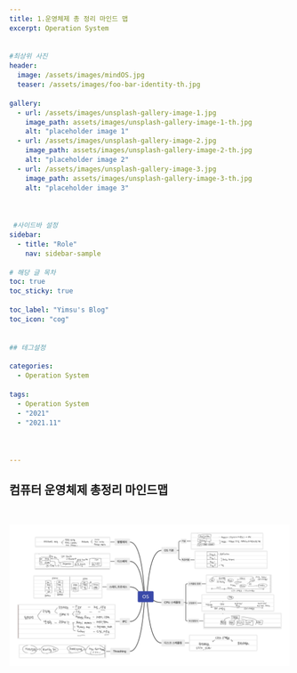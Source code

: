 ```yaml
---
title: 1.운영체제 총 정리 마인드 맵
excerpt: Operation System


#최상위 사진
header:
  image: /assets/images/mindOS.jpg
  teaser: /assets/images/foo-bar-identity-th.jpg

gallery:
  - url: /assets/images/unsplash-gallery-image-1.jpg
    image_path: assets/images/unsplash-gallery-image-1-th.jpg
    alt: "placeholder image 1"
  - url: /assets/images/unsplash-gallery-image-2.jpg
    image_path: assets/images/unsplash-gallery-image-2-th.jpg
    alt: "placeholder image 2"
  - url: /assets/images/unsplash-gallery-image-3.jpg
    image_path: assets/images/unsplash-gallery-image-3-th.jpg
    alt: "placeholder image 3"
    


 #사이드바 설정 
sidebar:
  - title: "Role"
    nav: sidebar-sample

# 해당 글 목차
toc: true
toc_sticky: true

toc_label: "Yimsu's Blog"
toc_icon: "cog"


## 테그설정

categories:
  - Operation System

tags:
  - Operation System
  - "2021"
  - "2021.11"



---
```



## 컴퓨터 운영체제 총정리 마인드맵






<br/>

![image](/assets/images/mindOS.jpg)

<br/>
